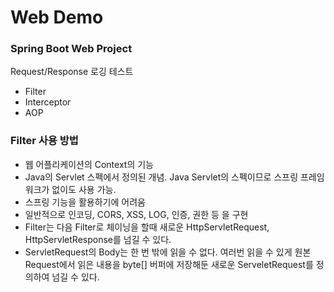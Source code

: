 # Web Demo

### Spring Boot Web Project
Request/Response 로깅 테스트

* Filter
* Interceptor
* AOP


### Filter 사용 방법

* 웹 어플리케이션의 Context의 기능
* Java의 Servlet 스펙에서 정의된 개념. Java Servlet의 스펙이므로 스프링 프레임워크가 없이도 사용 가능.
* 스프링 기능을 활용하기에 어려움
* 일반적으로 인코딩, CORS, XSS, LOG, 인증, 권한 등 을 구현
* Filter는 다음 Filter로 체이닝을 할때 새로운 HttpServletRequest, HttpServletResponse를 넘길 수 있다.
* ServletRequest의 Body는 한 번 밖에 읽을 수 없다. 여러번 읽을 수 있게 원본 Request에서 읽은 내용을 byte[] 버퍼에 저장해둔 새로운 ServeletRequest를 정의하여 넘길 수 있다.


